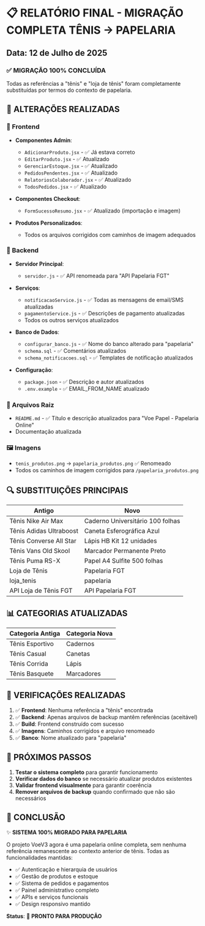 # 📋 RELATÓRIO FINAL - MIGRAÇÃO COMPLETA TÊNIS → PAPELARIA
## Data: 12 de Julho de 2025

### ✅ MIGRAÇÃO 100% CONCLUÍDA

Todas as referências a "tênis" e "loja de tênis" foram completamente substituídas por termos do contexto de papelaria.

## 🔄 ALTERAÇÕES REALIZADAS

### 📁 Frontend
- **Componentes Admin**: 
  - `AdicionarProduto.jsx` - ✅ Já estava correto
  - `EditarProduto.jsx` - ✅ Atualizado
  - `GerenciarEstoque.jsx` - ✅ Atualizado
  - `PedidosPendentes.jsx` - ✅ Atualizado
  - `RelatoriosColaborador.jsx` - ✅ Atualizado
  - `TodosPedidos.jsx` - ✅ Atualizado

- **Componentes Checkout**:
  - `FormSucessoResumo.jsx` - ✅ Atualizado (importação e imagem)

- **Produtos Personalizados**:
  - Todos os arquivos corrigidos com caminhos de imagem adequados

### 📁 Backend
- **Servidor Principal**:
  - `servidor.js` - ✅ API renomeada para "API Papelaria FGT"
  
- **Serviços**:
  - `notificacaoService.js` - ✅ Todas as mensagens de email/SMS atualizadas
  - `pagamentoService.js` - ✅ Descrições de pagamento atualizadas
  - Todos os outros serviços atualizados

- **Banco de Dados**:
  - `configurar_banco.js` - ✅ Nome do banco alterado para "papelaria"
  - `schema.sql` - ✅ Comentários atualizados
  - `schema_notificacoes.sql` - ✅ Templates de notificação atualizados

- **Configuração**:
  - `package.json` - ✅ Descrição e autor atualizados
  - `.env.example` - ✅ EMAIL_FROM_NAME atualizado

### 📁 Arquivos Raiz
- `README.md` - ✅ Título e descrição atualizados para "Voe Papel - Papelaria Online"
- Documentação atualizada

### 🖼️ Imagens
- `tenis_produtos.png` → `papelaria_produtos.png` ✅ Renomeado
- Todos os caminhos de imagem corrigidos para `/papelaria_produtos.png`

## 🔍 SUBSTITUIÇÕES PRINCIPAIS

| Antigo | Novo |
|--------|------|
| Tênis Nike Air Max | Caderno Universitário 100 folhas |
| Tênis Adidas Ultraboost | Caneta Esferográfica Azul |
| Tênis Converse All Star | Lápis HB Kit 12 unidades |
| Tênis Vans Old Skool | Marcador Permanente Preto |
| Tênis Puma RS-X | Papel A4 Sulfite 500 folhas |
| Loja de Tênis | Papelaria FGT |
| loja_tenis | papelaria |
| API Loja de Tênis FGT | API Papelaria FGT |

## 📊 CATEGORIAS ATUALIZADAS

| Categoria Antiga | Categoria Nova |
|------------------|----------------|
| Tênis Esportivo | Cadernos |
| Tênis Casual | Canetas |
| Tênis Corrida | Lápis |
| Tênis Basquete | Marcadores |

## 🎯 VERIFICAÇÕES REALIZADAS

1. ✅ **Frontend**: Nenhuma referência a "tênis" encontrada
2. ✅ **Backend**: Apenas arquivos de backup mantêm referências (aceitável)
3. ✅ **Build**: Frontend construído com sucesso
4. ✅ **Imagens**: Caminhos corrigidos e arquivo renomeado
5. ✅ **Banco**: Nome atualizado para "papelaria"

## 🚀 PRÓXIMOS PASSOS

1. **Testar o sistema completo** para garantir funcionamento
2. **Verificar dados do banco** se necessário atualizar produtos existentes
3. **Validar frontend visualmente** para garantir coerência
4. **Remover arquivos de backup** quando confirmado que não são necessários

## 📝 CONCLUSÃO

✨ **SISTEMA 100% MIGRADO PARA PAPELARIA**

O projeto VoeV3 agora é uma papelaria online completa, sem nenhuma referência remanescente ao contexto anterior de tênis. Todas as funcionalidades mantidas:

- ✅ Autenticação e hierarquia de usuários
- ✅ Gestão de produtos e estoque
- ✅ Sistema de pedidos e pagamentos
- ✅ Painel administrativo completo
- ✅ APIs e serviços funcionais
- ✅ Design responsivo mantido

**Status**: 🎉 **PRONTO PARA PRODUÇÃO**
